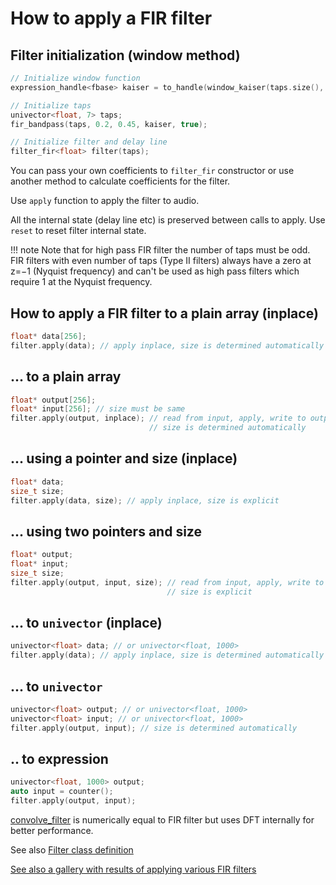 # How to apply a FIR filter

## Filter initialization (window method)

```c++ linenums="1"
// Initialize window function
expression_handle<fbase> kaiser = to_handle(window_kaiser(taps.size(), 3.0));

// Initialize taps
univector<float, 7> taps;
fir_bandpass(taps, 0.2, 0.45, kaiser, true);

// Initialize filter and delay line
filter_fir<float> filter(taps);
```

You can pass your own coefficients to `filter_fir` constructor or use another method to calculate coefficients for the filter.

Use `apply` function to apply the filter to audio.

All the internal state (delay line etc) is preserved between calls to apply. Use `reset` to reset filter internal state.

!!! note
    Note that for high pass FIR filter the number of taps must be odd.
    FIR filters with even number of taps (Type II filters) always have a zero at z=−1 (Nyquist frequency) and can't be used as high pass filters which require 1 at the Nyquist frequency.

## How to apply a FIR filter to a plain array (inplace)

```c++ linenums="1"
float* data[256];
filter.apply(data); // apply inplace, size is determined automatically
```

## ... to a plain array

```c++ linenums="1"
float* output[256];
float* input[256]; // size must be same
filter.apply(output, inplace); // read from input, apply, write to output, 
                               // size is determined automatically
```

## ... using a pointer and size (inplace)

```c++ linenums="1"
float* data;
size_t size;
filter.apply(data, size); // apply inplace, size is explicit
```

## ... using two pointers and size

```c++ linenums="1"
float* output;
float* input;
size_t size;
filter.apply(output, input, size); // read from input, apply, write to output, 
                                   // size is explicit
```

## ... to `univector` (inplace)

```c++ linenums="1"
univector<float> data; // or univector<float, 1000>
filter.apply(data); // apply inplace, size is determined automatically
```

## ... to `univector`

```c++ linenums="1"
univector<float> output; // or univector<float, 1000>
univector<float> input; // or univector<float, 1000>
filter.apply(output, input); // size is determined automatically
```

## .. to expression

```c++ linenums="1"
univector<float, 1000> output;
auto input = counter();
filter.apply(output, input);
```

[convolve_filter](convolution.md) is numerically equal to FIR filter but uses DFT internally for better performance.

See also [Filter class definition](auto/filter.md)

[See also a gallery with results of applying various FIR filters](fir_gallery.md)
